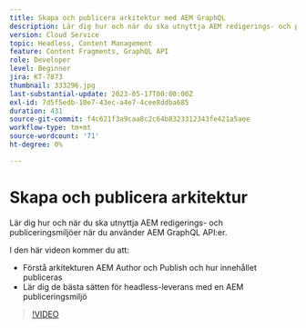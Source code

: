 ```yaml
---
title: Skapa och publicera arkitektur med AEM GraphQL
description: Lär dig hur och när du ska utnyttja AEM redigerings- och publiceringsmiljöer när du använder AEM GraphQL API:er.
version: Cloud Service
topic: Headless, Content Management
feature: Content Fragments, GraphQL API
role: Developer
level: Beginner
jira: KT-7873
thumbnail: 333296.jpg
last-substantial-update: 2023-05-17T00:00:00Z
exl-id: 7d5f5edb-10e7-43ec-a4e7-4cee8ddba685
duration: 431
source-git-commit: f4c621f3a9caa8c2c64b8323312343fe421a5aee
workflow-type: tm+mt
source-wordcount: '71'
ht-degree: 0%

---
```


# Skapa och publicera arkitektur

Lär dig hur och när du ska utnyttja AEM redigerings- och publiceringsmiljöer när du använder AEM GraphQL API:er.

I den här videon kommer du att:

+ Förstå arkitekturen AEM Author och Publish och hur innehållet publiceras
+ Lär dig de bästa sätten för headless-leverans med en AEM publiceringsmiljö

>[!VIDEO](https://video.tv.adobe.com/v/333296?quality=12&learn=on)
